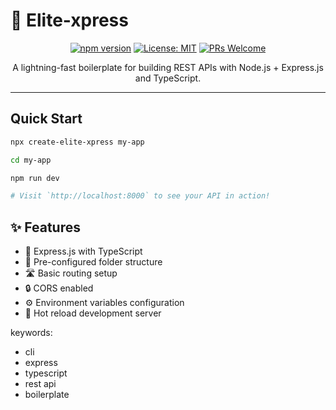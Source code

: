 # 🚀 Elite-xpress

<div align="center">

[![npm version](https://img.shields.io/npm/v/create-elite-xpress.svg?style=flat)](https://www.npmjs.com/package/create-elite-xpress)
[![License: MIT](https://img.shields.io/badge/License-MIT-yellow.svg)](https://opensource.org/licenses/MIT)
[![PRs Welcome](https://img.shields.io/badge/PRs-welcome-brightgreen.svg)](http://makeapullrequest.com)

A lightning-fast boilerplate for building REST APIs with Node.js + Express.js and TypeScript.

</div>

---

## Quick Start

```bash
npx create-elite-xpress my-app
```

```bash
cd my-app
```

```bash
npm run dev
```

```bash
# Visit `http://localhost:8000` to see your API in action!
```

## ✨ Features

- 🚀 Express.js with TypeScript
- 📁 Pre-configured folder structure
- 🛣️ Basic routing setup
- 🔒 CORS enabled
- ⚙️ Environment variables configuration
- 🔄 Hot reload development server

keywords:

- cli
- express
- typescript
- rest api
- boilerplate
